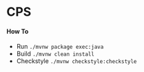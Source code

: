 # CPS

#### How To
* Run `./mvnw package exec:java`
* Build `./mvnw clean install`
* Checkstyle `./mvnw checkstyle:checkstyle`
